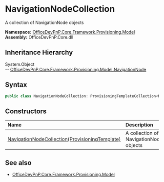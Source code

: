 # NavigationNodeCollection
A collection of NavigationNode objects  

**Namespace:** [OfficeDevPnP.Core.Framework.Provisioning.Model](OfficeDevPnP.Core.Framework.Provisioning.Model.md)  
**Assembly:** OfficeDevPnP.Core.dll  
## Inheritance Hierarchy
System.Object  
--  [OfficeDevPnP.Core.Framework.Provisioning.Model.NavigationNode](OfficeDevPnP.Core.Framework.Provisioning.Model.NavigationNode.md)
## Syntax
```C#
public class NavigationNodeCollection: ProvisioningTemplateCollection<NavigationNode>
```
## Constructors
|**Name**|**Description**|
|:-----|:-----|
| [NavigationNodeCollection(ProvisioningTemplate)](OfficeDevPnP.Core.Framework.Provisioning.Model.NavigationNodeCollection.ctor1.md) |  A collection of NavigationNode objects 
## See also
- [OfficeDevPnP.Core.Framework.Provisioning.Model](OfficeDevPnP.Core.Framework.Provisioning.Model.md)
